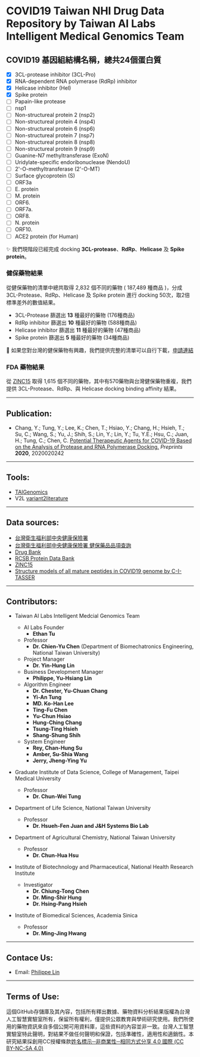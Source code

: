 # COVID19 Taiwan NHI Drug Data Repository by Taiwan AI Labs Intelligent Medical Genomics Team

## COVID19 基因組結構名稱，總共24個蛋白質
- [x] 3CL-protease inhibitor (3CL-Pro)
- [x] RNA-dependent RNA polymerase (RdRp) inhibitor
- [x] Helicase inhibitor (Hel)
- [x] Spike protein
- [ ] Papain-like protease
- [ ] nsp1
- [ ] Non-structureal protein 2 (nsp2)
- [ ] Non-structureal protein 4 (nsp4)
- [ ] Non-structureal protein 6 (nsp6)
- [ ] Non-structureal protein 7 (nsp7)
- [ ] Non-structureal protein 8 (nsp8)
- [ ] Non-structureal protein 9 (nsp9)
- [ ] Guanine-N7 methyltransferase (ExoN)
- [ ] Uridylate-specific endoribonuclease (NendoU)
- [ ] 2'-O-methyltransferase (2'-O-MT)
- [ ] Surface glycoprotein (S)
- [ ] ORF3a
- [ ] E. protein
- [ ] M. protein
- [ ] ORF6.
- [ ] ORF7a.
- [ ] ORF8.
- [ ] N. protein
- [ ] ORF10.
- [ ] ACE2 protein (for Human)

:sparkles: 我們現階段已經完成 docking **3CL-protease**、**RdRp**、**Helicase** 及 **Spike protein**。

### 健保藥物結果

從健保藥物的清單中總共取得 2,832 個不同的藥物 ( 187,489 種商品 )，分成 3CL-Protease、RdRp、Helicase 及 Spike protein 進行 docking 50次，取2倍標準差外的數值結果。
* 3CL-Protease 篩選出 **13** 種最好的藥物 (176種商品)
* RdRp inhibitor 篩選出 **10** 種最好的藥物 (588種商品)
* Helicase inhibitor 篩選出 **11** 種最好的藥物 (47種商品)
* Spike protein 篩選出 **5** 種最好的藥物 (34種商品)

:pill: 如果您對台灣的健保藥物有興趣，我們提供完整的清單可以自行下載，[申請連結](https://forms.gle/62exURZBf2ZLDYuk9)
 
### FDA 藥物結果
從 [ZINC15](http://zinc15.docking.org/) 取得 1,615 個不同的藥物，其中有570藥物與台灣健保藥物重複，我們提供 3CL-Protease、RdRp、與 Helicase docking binding affinity 結果。

---
## Publication:

* Chang, Y.; Tung, Y.; Lee, K.; Chen, T.; Hsiao, Y.; Chang, H.; Hsieh, T.; Su, C.; Wang, S.; Yu, J.; Shih, S.; Lin, Y.; Lin, Y.; Tu, Y.E.; Hsu, C.; Juan, H.; Tung, C.; Chen, C. [Potential Therapeutic Agents for COVID-19 Based on the Analysis of Protease and RNA Polymerase Docking.](https://www.preprints.org/manuscript/202002.0242/v2) *Preprints* **2020**, 2020020242

---
## Tools:
* [TAIGenomics](https://www.taigenomics.com/console/wuhan/)
* V2L [variant2literature](https://v2l.taigenomics.com/)

---
## Data sources:

* [台灣衛生福利部中央健康保險署](https://www.nhi.gov.tw/QueryN/Query1.aspx)
* [台灣衛生福利部中央健康保險署 健保藥品品項查詢](https://www.nhi.gov.tw/Content_List.aspx?n=238507DCFE832EAE&topn=3FC7D09599D25979)
* [Drug Bank](https://www.drugbank.ca/) 
* [RCSB Protein Data Bank](https://www.rcsb.org/)
* [ZINC15](http://zinc15.docking.org/)
* [Structure models of all mature peptides in COVID19 genome by C-I-TASSER](https://zhanglab.ccmb.med.umich.edu/C-I-TASSER/2019-nCov/)

---
## Contributors:

* Taiwan AI Labs Intelligent Medcial Genomics Team
    * AI Labs Founder
        * **Ethan Tu** 
    * Professor
        * **Dr. Chien-Yu Chen** (Department of Biomechatronics Engineering, National Taiwan University) 
    * Project Manager
        * **Dr. Yin-Hung Lin**
    * Business Development Manager
        * **Philippe, Yu-Hsiang Lin**
    * Algorithm Engineer
        * **Dr. Chester, Yu-Chuan Chang**
        * **Yi-An Tung**
        * **MD. Ko-Han Lee**
        * **Ting-Fu Chen**
        * **Yu-Chun Hsiao**
        * **Hung-Ching Chang**
        * **Tsung-Ting Hsieh**
        * **Shang-Shung Shih**
    * System Engineer
        *  **Rey, Chan-Hung Su**
        *  **Amber, Su-Shia Wang**
        *  **Jerry, Jheng-Ying Yu**

* Graduate Institute of Data Science, College of Management, Taipei Medical University
    * Professor
        * **Dr. Chun-Wei Tung**

* Department of Life Science, National Taiwan University
    * Professor
        * **Dr. Hsueh-Fen Juan and J&H Systems Bio Lab**

* Department of Agricultural Chemistry, National Taiwan University
    * Professor
        * **Dr. Chun-Hua Hsu**

* Institute of Biotechnology and Pharmaceutical, National Health Research Institute
    * Investigator
      * **Dr. Chiung-Tong Chen**
      * **Dr. Ming-Shir Hung**
      * **Dr. Hsing-Pang Hsieh**

* Institute of Biomedical Sciences, Academia Sinica
    * Professor
        * **Dr. Ming-Jing Hwang**

---
## Contace Us:

* Email: [Philippe Lin](philippe.lin@ailabs.tw)

---
## Terms of Use:

這個GitHub存儲庫及其內容，包括所有釋出數據、藥物資料分析結果版權為台灣人工智慧實驗室所有，保留所有權利，僅提供公眾教育與學術研究使用。我們所使用的藥物資訊來自多個公開可用資料庫，這些資料的內容並非一致。台灣人工智慧實驗室特此聲明，對結果不做任何聲明和保證，包括準確性，適用性和適銷性。本研究結果採創用CC授權條款[姓名標示─非商業性─相同方式分享 4.0 國際 \(CC BY-NC-SA 4.0)](https://creativecommons.org/licenses/by-nc-sa/4.0/legalcode.zh-Hant#languages)